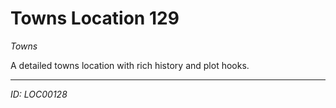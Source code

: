 # Towns Location 129

*Towns*

A detailed towns location with rich history and plot hooks.

---
*ID: LOC00128*
